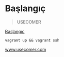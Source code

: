 # Başlangıç

> USECOMER


[Başlangıç](localization.md)

    vagrant up && vagrant ssh

www.usecomer.com